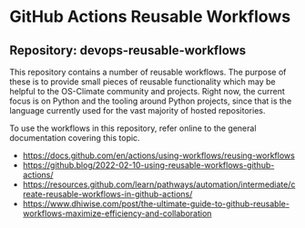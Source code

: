 # GitHub Actions Reusable Workflows

## Repository: devops-reusable-workflows

This repository contains a number of reusable workflows. The purpose of these
is to provide small pieces of reusable functionality which may be helpful to
the OS-Climate community and projects. Right now, the current focus is on
Python and the tooling around Python projects, since that is the language
currently used for the vast majority of hosted repositories.

To use the workflows in this repository, refer online to the general
documentation covering this topic.

- <https://docs.github.com/en/actions/using-workflows/reusing-workflows>
- <https://github.blog/2022-02-10-using-reusable-workflows-github-actions/>
- <https://resources.github.com/learn/pathways/automation/intermediate/create-reusable-workflows-in-github-actions/>
- <https://www.dhiwise.com/post/the-ultimate-guide-to-github-reusable-workflows-maximize-efficiency-and-collaboration>

<!--
[comment]: # SPDX-License-Identifier: Apache-2.0
[comment]: # SPDX-FileCopyrightText: 2024 The Linux Foundation <https://linuxfoundation.org>
-->
